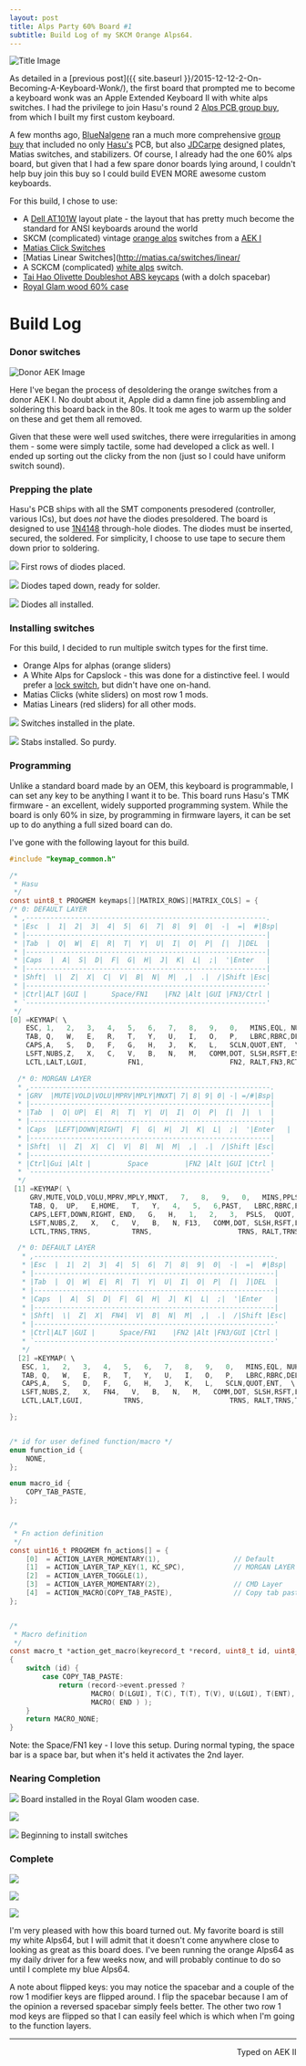 ```yaml
---
layout: post
title: Alps Party 60% Board #1
subtitle: Build Log of my SKCM Orange Alps64.
---
```

![Title Image](http://imgur.com/A2SqBlg.jpg)

As detailed in a [previous post]({{ site.baseurl }}/2015-12-12-2-On-Becoming-A-Keyboard-Wonk/), the first board that prompted me to become a keyboard wonk was an Apple Extended Keyboard II with white alps switches. I had the privilege to join Hasu's round 2 [Alps PCB group buy](https://geekhack.org/index.php?topic=69740.0), from which I built my first custom keyboard. 

A few months ago, [BlueNalgene](https://geekhack.org/index.php?action=profile;u=41109) ran a much more comprehensive [group buy](https://geekhack.org/index.php?topic=75491.0) that included no only [Hasu's](https://geekhack.org/index.php?action=profile;u=3412) PCB, but also [JDCarpe](https://geekhack.org/index.php?action=profile;u=17386) designed plates, Matias switches, and stabilizers. Of course, I already had the one 60% alps board, but given that I had a few spare donor boards lying around, I couldn't help buy join this buy so I could build EVEN MORE awesome custom keyboards. 

For this build, I chose to use:

+ A [Dell AT101W](https://deskthority.net/wiki/Dell_AT101) layout plate - the layout that has pretty much become the standard for ANSI keyboards around the world
+ SKCM (complicated) vintage [orange alps](https://deskthority.net/wiki/Alps_SKCM_Orange) switches from a [AEK I](https://deskthority.net/wiki/Apple_Extended_Keyboard)
+ [Matias Click Switches](http://matias.ca/switches/click/)
+ [Matias Linear Switches](http://matias.ca/switches/linear/
+ A SCKCM (complicated) [white alps](https://deskthority.net/wiki/Alps_SKCM_White) switch. 
+ [Tai Hao Olivette Doubleshot ABS keycaps](https://www.massdrop.com/buy/alps-keycaps?mode=guest_open) (with a dolch spacebar)
+ [Royal Glam wood 60% case](https://www.massdrop.com/buy/royal-glam-60-wood-keyboard-case?mode=guest_open)

# Build Log

### Donor switches

![Donor AEK Image](http://imgur.com/DWhV23K.jpg)

Here I've began the process of desoldering the orange switches from a donor AEK I. No doubt about it, Apple did a damn fine job assembling and soldering this board back in the 80s. It took me ages to warm up the solder on these and get them all removed. 

Given that these were well used switches, there were irregularities in among them - some were simply tactile, some had developed a click as well. I ended up sorting out the clicky from the non (just so I could have uniform switch sound). 

### Prepping the plate

Hasu's PCB ships with all the SMT components presodered (controller, various ICs), but does _not_ have the diodes presoldered. The board is designed to use [1N4148](https://www.wikiwand.com/en/1N4148) through-hole diodes. The diodes must be inserted, secured, the soldered. For simplicity, I choose to use tape to secure them down prior to soldering.

![](http://imgur.com/S7jBQOy.jpg)
First rows of diodes placed.

![](http://imgur.com/VWBzyTe.jpg)
Diodes taped down, ready for solder.

![](http://imgur.com/egHWeD0.jpg)
Diodes all installed.

### Installing switches

For this build, I decided to run multiple switch types for the first time. 

+ Orange Alps for alphas (orange sliders)
+ A White Alps for Capslock - this was done for a distinctive feel. I would prefer a [lock switch](https://deskthority.net/wiki/Alps_SKCL_Lock), but didn't have one on-hand.
+ Matias Clicks (white sliders) on most row 1 mods.
+ Matias Linears (red sliders) for all other mods. 

![](http://imgur.com/vII11L9.jpg)
Switches installed in the plate.

![](http://i.imgur.com/cglvhHv.jpg)
Stabs installed. So purdy.

### Programming

Unlike a standard board made by an OEM, this keyboard is programmable, I can set any key to be anything I want it to be. This board runs Hasu's TMK firmware - an excellent, widely supported programming system. While the board is only 60% in size, by programming in firmware layers, it can be set up to do anything a full sized board can do. 

I've gone with the following layout for this build. 

```c
#include "keymap_common.h"

/*
 * Hasu
 */
const uint8_t PROGMEM keymaps[][MATRIX_ROWS][MATRIX_COLS] = {
/* 0: DEFAULT LAYER
 * ,-----------------------------------------------------------.
 * |Esc  |  1|  2|  3|  4|  5|  6|  7|  8|  9|  0|  -|  =|  #|Bsp|
 * |-----------------------------------------------------------|
 * |Tab  |  Q|  W|  E|  R|  T|  Y|  U|  I|  O|  P|  [|  ]|DEL  |
 * |-----------------------------------------------------------|
 * |Caps  |  A|  S|  D|  F|  G|  H|  J|  K|  L|  ;|  '|Enter   |
 * |-----------------------------------------------------------|
 * |Shft|  \|  Z|  X|  C|  V|  B|  N|  M|  ,|  .|  /|Shift |Esc|
 * |-----------------------------------------------------------'
 * |Ctrl|ALT |GUI |      Space/FN1    |FN2 |Alt |GUI |FN3/Ctrl |
 * `-----------------------------------------------------------'
 */
[0] =KEYMAP( \
    ESC, 1,   2,   3,   4,   5,   6,   7,   8,   9,   0,   MINS,EQL, NUHS, BSPC, \
    TAB, Q,   W,   E,   R,   T,   Y,   U,   I,   O,   P,   LBRC,RBRC,DEL, \
    CAPS,A,   S,   D,   F,   G,   H,   J,   K,   L,   SCLN,QUOT,ENT,  \
    LSFT,NUBS,Z,   X,   C,   V,   B,   N,   M,   COMM,DOT, SLSH,RSFT,ESC, \
    LCTL,LALT,LGUI,          FN1,                     FN2, RALT,FN3,RCTL),

  /* 0: MORGAN LAYER
  * ,-----------------------------------------------------------.
  * |GRV  |MUTE|VOLD|VOLU|MPRV|MPLY|MNXT| 7| 8| 9| 0| -| =/#|Bsp|
  * |-----------------------------------------------------------|
  * |Tab  |  Q| UP|  E|  R|  T|  Y|  U|  I|  O|  P|  [|  ]|  \  |
  * |-----------------------------------------------------------|
  * |Caps  |LEFT|DOWN|RIGHT|  F|  G|  H|  J|  K|  L|  ;|  '|Enter   |
  * |-----------------------------------------------------------|
  * |Shft|  \|  Z|  X|  C|  V|  B|  N|  M|  ,|  .|  /|Shift |Esc|
  * |-----------------------------------------------------------'
  * |Ctrl|Gui |Alt |         Space         |FN2 |Alt |GUI |Ctrl |
  * `-----------------------------------------------------------'
  */
 [1] =KEYMAP( \
     GRV,MUTE,VOLD,VOLU,MPRV,MPLY,MNXT,   7,   8,   9,   0,   MINS,PPLS, NUHS, BSPC, \
     TAB, Q,  UP,   E,HOME,   T,   Y,   4,   5,   6,PAST,   LBRC,RBRC,BSLS, \
     CAPS,LEFT,DOWN,RIGHT, END,   G,   H,   1,   2,   3,  PSLS,  QUOT,  ENT,  \
     LSFT,NUBS,Z,   X,   C,   V,   B,   N, F13,   COMM,DOT, SLSH,RSFT,ESC, \
     LCTL,TRNS,TRNS,          TRNS,                     TRNS, RALT,TRNS,TRNS),

  /* 0: DEFAULT LAYER
   * ,-----------------------------------------------------------.
   * |Esc  |  1|  2|  3|  4|  5|  6|  7|  8|  9|  0|  -|  =|  #|Bsp|
   * |-----------------------------------------------------------|
   * |Tab  |  Q|  W|  E|  R|  T|  Y|  U|  I|  O|  P|  [|  ]|DEL  |
   * |-----------------------------------------------------------|
   * |Caps  |  A|  S|  D|  F|  G|  H|  J|  K|  L|  ;|  '|Enter   |
   * |-----------------------------------------------------------|
   * |Shft|  \|  Z|  X|  FN4|  V|  B|  N|  M|  ,|  .|  /|Shift |Esc|
   * |-----------------------------------------------------------'
   * |Ctrl|ALT |GUI |      Space/FN1    |FN2 |Alt |FN3/GUI |Ctrl |
   * `-----------------------------------------------------------'
   */
  [2] =KEYMAP( \
   ESC, 1,   2,   3,   4,   5,   6,   7,   8,   9,   0,   MINS,EQL, NUHS, BSPC, \
   TAB, Q,   W,   E,   R,   T,   Y,   U,   I,   O,   P,   LBRC,RBRC,DEL, \
   CAPS,A,   S,   D,   F,   G,   H,   J,   K,   L,   SCLN,QUOT,ENT,  \
   LSFT,NUBS,Z,   X,   FN4,   V,   B,   N,   M,   COMM,DOT, SLSH,RSFT,ESC, \
   LCTL,LALT,LGUI,          TRNS,                     TRNS, RALT,TRNS,TRNS),

};


/* id for user defined function/macro */
enum function_id {
    NONE,
};

enum macro_id {
    COPY_TAB_PASTE,
};


/*
 * Fn action definition
 */
const uint16_t PROGMEM fn_actions[] = {
    [0]  = ACTION_LAYER_MOMENTARY(1),                  // Default
    [1]  = ACTION_LAYER_TAP_KEY(1, KC_SPC),            // MORGAN LAYER
    [2]  = ACTION_LAYER_TOGGLE(1),
    [3]  = ACTION_LAYER_MOMENTARY(2),                  // CMD Layer
    [4]  = ACTION_MACRO(COPY_TAB_PASTE),               // Copy tab paste in browser
};


/*
 * Macro definition
 */
const macro_t *action_get_macro(keyrecord_t *record, uint8_t id, uint8_t opt)
{
    switch (id) {
        case COPY_TAB_PASTE:
            return (record->event.pressed ?
                    MACRO( D(LGUI), T(C), T(T), T(V), U(LGUI), T(ENT), END ) :
                    MACRO( END ) );
    }
    return MACRO_NONE;
}
```

Note: the Space/FN1 key - I love this setup. During normal typing, the space bar is a space bar, but when it's held it activates the 2nd layer.  

### Nearing Completion

![](http://imgur.com/foItOtn.jpg)
Board installed in the Royal Glam wooden case. 

![](http://imgur.com/BmNR69N.jpg)

![](http://imgur.com/F5kpVRr.jpg)
Beginning to install switches

### Complete

![](http://imgur.com/DRvkxPK.jpg)

![](http://imgur.com/kz3qizG.jpg)

![](http://imgur.com/g029Brw.jpg)

I'm very pleased with how this board turned out. My favorite board is still my white Alps64, but I will admit that it doesn't come anywhere close to looking as great as this board does. I've been running the orange Alps64 as my daily driver for a few weeks now, and will probably continue to do so until I complete my blue Alps64. 

A note about flipped keys: you may notice the spacebar and a couple of the row 1 modifier keys are flipped around. I flip the spacebar because I am of the opinion a reversed spacebar simply feels better. The other two row 1 mod keys are flipped so that I can easily feel which is which when I'm going to the function layers. 

 ---
<p align="right">Typed on AEK II</p>
